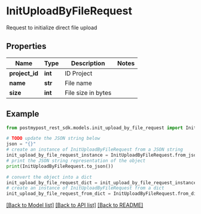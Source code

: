# InitUploadByFileRequest

Request to initialize direct file upload

## Properties

Name | Type | Description | Notes
------------ | ------------- | ------------- | -------------
**project_id** | **int** | ID Project | 
**name** | **str** | File name | 
**size** | **int** | File size in bytes | 

## Example

```python
from postmypost_rest_sdk.models.init_upload_by_file_request import InitUploadByFileRequest

# TODO update the JSON string below
json = "{}"
# create an instance of InitUploadByFileRequest from a JSON string
init_upload_by_file_request_instance = InitUploadByFileRequest.from_json(json)
# print the JSON string representation of the object
print(InitUploadByFileRequest.to_json())

# convert the object into a dict
init_upload_by_file_request_dict = init_upload_by_file_request_instance.to_dict()
# create an instance of InitUploadByFileRequest from a dict
init_upload_by_file_request_from_dict = InitUploadByFileRequest.from_dict(init_upload_by_file_request_dict)
```
[[Back to Model list]](../README.md#documentation-for-models) [[Back to API list]](../README.md#documentation-for-api-endpoints) [[Back to README]](../README.md)



